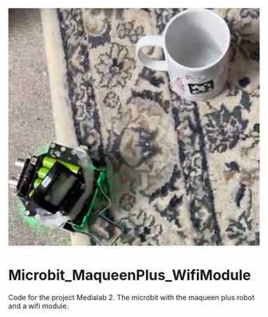 <img src="WhatsApp Image 2024-06-11 at 14.22.34.jpeg">

# Microbit_MaqueenPlus_WifiModule
Code for the project Medialab 2. The microbit with the maqueen plus robot and a wifi module. 



